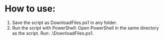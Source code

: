 # How to use:
1. Save the script as DownloadFiles.ps1 in any folder.
2. Run the script with PowerShell:
   Open PowerShell in the same directory as the script.
   Run: .\DownloadFiles.ps1.
